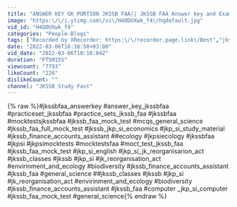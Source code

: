 ```yaml
---
title: "ANSWER KEY GK PORTION JKSSB FAA|| JKSSB FAA Answer key and Exam Analysis"
image: "https:\/\/i.ytimg.com\/vi\/H4QOUXwk_f4\/hqdefault.jpg"
vid_id: "H4QOUXwk_f4"
categories: "People-Blogs"
tags: ["Recorded by XRecorder: https:\/\/recorder.page.link\/Best","jkssb faa","jkssb faa answer key"]
date: "2022-03-06T16:38:58+03:00"
vid_date: "2022-03-06T10:10:04Z"
duration: "PT5M15S"
viewcount: "7793"
likeCount: "226"
dislikeCount: ""
channel: "JKSSB Study Fast"
---
```

{% raw %}#jkssbfaa_answerkey #answer_key_jkssbfaa #practiceset_jkssbfaa #practice_sets_jkssb_faa #jkssbfaa #mocktestsjkssbfaa #jkssb_faa_mock_test #mcqs_general_science #jkssb_faa_full_mock_test #jkssb_jkp_si_economics #jkp_si_study_material #jkssb_finance_accounts_assistant ##ecology #jkpsiecology #jkssbfaa #jkpsi #jkpsimocktests #mocktestsfaa #moct_test_jkssb_faa #jkssb_faa_mock_test #jkp_si_english  #jkp_si_jk_reorganisarion_act #jkssb_classes #jkssb #jkp_si #jk_reorganisation_act #envirinment_and_ecology #biodiversity #jkssb_finance_accounts_assistant #jkssb_faa #general_science ##jkssb_classes #jkssb #jkp_si #jk_reorganisation_act #envirinment_and_ecology #biodiversity #jkssb_finance_accounts_assistant #jkssb_faa #computer _jkp_si_computer #jkssb_faa_mock_test #general_science{% endraw %}
